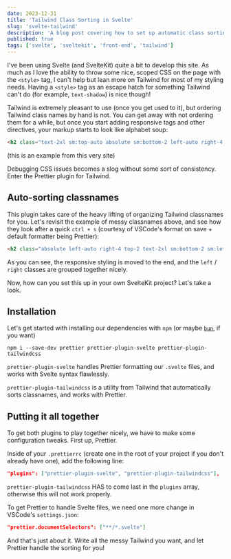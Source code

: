```yaml
---
date: 2023-12-31
title: 'Tailwind Class Sorting in Svelte'
slug: 'svelte-tailwind'
description: 'A blog post covering how to set up automatic class sorting with Tailwind, Prettier, and Svelte'
published: true
tags: ['svelte', 'sveltekit', 'front-end', 'tailwind']
---
```


I've been using Svelte (and SvelteKit) quite a bit to develop this site. As much as I love the ability to throw some nice, scoped CSS on the page with the `<style>` tag, I can't help but lean more on Tailwind for most of my styling needs. Having a `<style>` tag as an escape hatch for something Tailwind can't do (for example, `text-shadow`) is nice though!

Tailwind is extremely pleasant to use (once you get used to it), but ordering Tailwind class names by hand is not. You can get away with not ordering them for a while, but once you start adding responsive tags and other directives, your markup starts to look like alphabet soup:

```html
<h2 class="text-2xl sm:top-auto absolute sm:bottom-2 left-auto right-4 top-2 sm:left-4"></h2>
```
(this is an example from this very site)

Debugging CSS issues becomes a slog without some sort of consistency. Enter the Prettier plugin for Tailwind.

## Auto-sorting classnames

This plugin takes care of the heavy lifting of organizing Tailwind classnames for you. Let's revisit the example of messy classnames above, and see how they look after a quick `ctrl + s` (courtesy of VSCode's format on save + default formatter being Prettier):

```html
<h2 class="absolute left-auto right-4 top-2 text-2xl sm:bottom-2 sm:left-4 sm:top-auto"></h2>
```

As you can see, the responsive styling is moved to the end, and the `left` / `right` classes are grouped together nicely.

Now, how can you set this up in your own SvelteKit project? Let's take a look.

## Installation

Let's get started with installing our dependencies with `npm` (or maybe [`bun`](https://www.bun.sh), if you want)

```shell
npm i --save-dev prettier prettier-plugin-svelte prettier-plugin-tailwindcss
```

`prettier-plugin-svelte` handles Prettier formatting our `.svelte` files, and works with Svelte syntax flawlessly.

`prettier-plugin-tailwindcss` is a utility from Tailwind that automatically sorts classnames, and works with Prettier.

## Putting it all together

To get both plugins to play together nicely, we have to make some configuration tweaks. First up, Prettier.

Inside of your `.prettierrc` (create one in the root of your project if you don't already have one), add the following line:

```json
"plugins": ["prettier-plugin-svelte", "prettier-plugin-tailwindcss"],
```

`prettier-plugin-tailwindcss` HAS to come last in the `plugins` array, otherwise this will not work properly.

To get Prettier to handle Svelte files, we need one more change in VSCode's `settings.json`:

```json
"prettier.documentSelectors": ["**/*.svelte"]
```

And that's just about it. Write all the messy Tailwind you want, and let Prettier handle the sorting for you!
